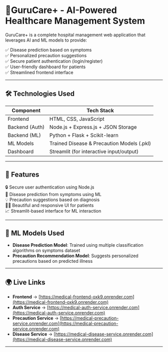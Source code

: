 # 🏥GuruCare+ - AI-Powered Healthcare Management System

GuruCare+ is a complete hospital management web application that leverages AI and ML models to provide:

✅ Disease prediction based on symptoms  
✅ Personalized precaution suggestions  
✅ Secure patient authentication (login/register)  
✅ User-friendly dashboard for patients  
✅ Streamlined frontend interface  

---

## 🛠 Technologies Used

| Component   | Tech Stack                           |
|-------------|---------------------------------------|
| Frontend    | HTML, CSS, JavaScript                |
| Backend (Auth) | Node.js + Express.js + JSON Storage |
| Backend (ML) | Python + Flask + Scikit-learn        |
| ML Models   | Trained Disease & Precaution Models (.pkl) |
| Dashboard   | Streamlit (for interactive input/output) |

---

## 🚀 Features

🔒 Secure user authentication using Node.js  
🧠 Disease prediction from symptoms using ML  
💡 Precaution suggestions based on diagnosis  
👨‍⚕️ Beautiful and responsive UI for patients  
📈 Streamlit-based interface for ML interaction  

---

## 🤖 ML Models Used

- **Disease Prediction Model**: Trained using multiple classification algorithms on symptoms dataset  
- **Precaution Recommendation Model**: Suggests personalized precautions based on predicted illness  

---

## 🌍 Live Links

- **Frontend** → [https://medical-frontend-oxk9.onrender.com](https://medical-frontend-oxk9.onrender.com)  
- **Auth Service** → [https://medical-auth-service.onrender.com](https://medical-auth-service.onrender.com)  
- **Precaution Service** → [https://medical-precaution-service.onrender.com](https://medical-precaution-service.onrender.com)  
- **Disease Service** → [https://medical-disease-service.onrender.com](https://medical-disease-service.onrender.com)  

---
